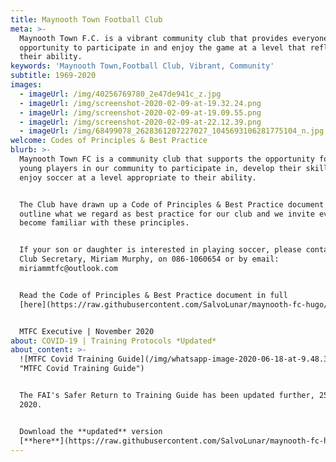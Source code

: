 ```yaml
---
title: Maynooth Town Football Club
meta: >-
  Maynooth Town F.C. is a vibrant community club that provides everyone with the
  opportunity to participate in and enjoy the game at a level that reflects
  their ability.
keywords: 'Maynooth Town,Football Club, Vibrant, Community'
subtitle: 1969-2020
images:
  - imageUrl: /img/40256769780_2e47de941c_z.jpg
  - imageUrl: /img/screenshot-2020-02-09-at-19.32.24.png
  - imageUrl: /img/screenshot-2020-02-09-at-19.09.55.png
  - imageUrl: /img/screenshot-2020-02-09-at-22.12.39.png
  - imageUrl: /img/68499078_2628361207227027_1045693106281775104_n.jpg
welcome: Codes of Principles & Best Practice
blurb: >-
  Maynooth Town FC is a community club that supports the opportunity for all
  young players in our community to participate in, develop their skills and
  enjoy soccer at a level appropriate to their ability.  


  The Club have drawn up a Code of Principles & Best Practice document to
  outline what we regard as best practice for our club and we invite everyone to
  become familiar with these principles. 


  If your son or daughter is interested in playing soccer, please contact the
  Club Secretary, Miriam Murphy, on 086-1060654 or by email:
  miriammtfc@outlook.com


  Read the Code of Principles & Best Practice document in full
  [here](https://raw.githubusercontent.com/SalvoLunar/maynooth-fc-hugo/master/site/static/img/mtfc-code-of-principles-and-best-practice-nov2020.pdf).


  MTFC Executive | November 2020
about: COVID-19 | Training Protocols *Updated*
about_content: >-
  ![MTFC Covid Training Guide](/img/whatsapp-image-2020-06-18-at-9.48.37-am.jpeg
  "MTFC Covid Training Guide")


  The FAI's Safer Return to Training Guide has been updated further, 25 June
  2020.


  Download the **updated** version
  [**here**](https://raw.githubusercontent.com/SalvoLunar/maynooth-fc-hugo/master/site/static/img/fai-updated-return-to-training-protocol-2nd-edition.pdf)**.**
---
```


